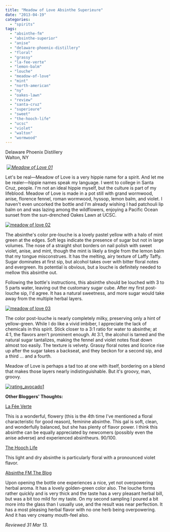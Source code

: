 ```yaml
---
title: "Meadow of Love Absinthe Superieure"
date: "2013-04-19"
categories: 
  - "spirits"
tags: 
  - "absinthe-fm"
  - "absinthe-superior"
  - "anise"
  - "delaware-phoenix-distillery"
  - "floral"
  - "grassy"
  - "la-fee-verte"
  - "lemon-balm"
  - "louche"
  - "meadow-of-love"
  - "mint"
  - "north-american"
  - "ny"
  - "oakes-lawn"
  - "review"
  - "santa-cruz"
  - "superieure"
  - "sweet"
  - "the-hooch-life"
  - "ucsc"
  - "violet"
  - "walton"
  - "wormwood"
---
```


Delaware Phoenix Distillery\
Walton, NY

 _[![Meadow of Love 01](http://s3.amazonaws.com/thegourmez-wpmedia/2013/04/Meadow-of-Love-01.jpg)](http://www.thegourmez.com/2013/04/meadow-of-love-absinthe-superieure/meadow-of-love-01/)_

Let's be real—Meadow of Love is a very hippie name for a spirit. And let me be realer—hippie names speak my language. I went to college in Santa Cruz, people. I'm not an ideal hippie myself, but the culture is part of my lifeblood. Meadow of Love is made in a pot still with grand wormwood, anise, florence fennel, roman wormwood, hyssop, lemon balm, and violet. I haven't even uncorked the bottle and I'm already wishing I had patchouli lip balm on and was lazing among the wildflowers, enjoying a Pacific Ocean sunset from the sun-drenched Oakes Lawn at UCSC.

[![meadow of love 02](http://s3.amazonaws.com/thegourmez-wpmedia/2013/04/meadow-of-love-02.jpg)](http://www.thegourmez.com/2013/04/meadow-of-love-absinthe-superieure/meadow-of-love-02/)

The absinthe's color pre-louche is a lovely pastel yellow with a halo of mint green at the edges. Soft legs indicate the presence of sugar but not in large volumes. The nose of a straight shot borders on nail polish with sweet violet, anise, and mint, though the mint is likely a tingle from the lemon balm that my tongue misconstrues. It has the melting, airy texture of Laffy Taffy. Sugar dominates at first sip, but alcohol takes over with bitter floral notes and evergreen. Its potential is obvious, but a louche is definitely needed to mellow this absinthe out.

Following the bottle's instructions, this absinthe should be louched with 3 to 5 parts water, leaving out the customary sugar cube. After my first post-louche sip, I'd agree. It has a natural sweetness, and more sugar would take away from the multiple herbal layers.

[![meadow of love 03](http://s3.amazonaws.com/thegourmez-wpmedia/2013/04/meadow-of-love-03.jpg)](http://www.thegourmez.com/2013/04/meadow-of-love-absinthe-superieure/meadow-of-love-03/)

The color post-louche is nearly completely milky, preserving only a hint of yellow-green. While I do like a vivid imbiber, I appreciate the lack of chemicals in this spirit. Stick closer to a 3:1 ratio for water to absinthe; at 4:1, the flavors aren't prominent enough. At 3:1, the alcohol is tamed and the natural sugar tantalizes, making the fennel and violet notes float down almost too easily. The texture is velvety. Grassy floral notes and licorice rise up after the sugar takes a backseat, and they beckon for a second sip, and a third … and a fourth.

Meadow of Love is perhaps a tad too at one with itself, bordering on a blend that makes those layers nearly indistinguishable. But it's groovy, man, groovy.

[![rating_avocado1](http://s3.amazonaws.com/thegourmez-wpmedia/2009/02/rating_avocado1.gif)](http://www.thegourmez.com/2009/02/restaurant-review-nanas-durham/rating_avocado1/)

**Other Bloggers' Thoughts:**

[La Fée Verte](http://www.feeverte.net/guide/country/usa/meadow_of_love_absinthe_superi/)

This is a wonderful, flowery (this is the 4th time I’ve mentioned a floral characteristic for good reason), feminine absinthe. This gal is soft, clean, and wonderfully balanced, but she has plenty of flavor power. I think this absinthe can be equally appreciated by newcomers (possibly even the anise adverse) and experienced absintheurs. 90/100.

[The Hooch Life](http://thehoochlife.com/spirits/meadow-of-love/)

This light and dry absinthe is particularly floral with a pronounced violet flavor.

[Absinthe FM The Blog](http://www.absinthe.fm/absinthe-blog/absinthe-experiences/meadow-of-love-us-absinthe)

Upon opening the bottle one experiences a nice, yet not overpowering herbal aroma. It has a lovely golden-green color also. The louche forms rather quickly and is very thick and the taste has a very pleasant herbal bill, but was a bit too mild for my taste. On my second sampling I poured a bit more into the glass than I usually use, and the result was near perfection. It has a most pleasing herbal flavor with no one herb being overpowering. And it has very creamy mouth-feel also.

_Reviewed 31 Mar 13._
